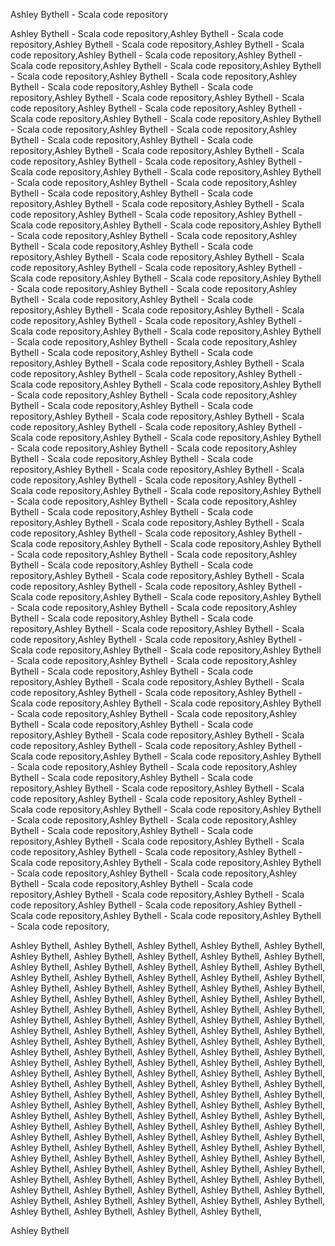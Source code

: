 Ashley Bythell - Scala code repository




























Ashley Bythell - Scala code repository,Ashley Bythell - Scala code repository,Ashley Bythell - Scala code repository,Ashley Bythell - Scala code repository,Ashley Bythell - Scala code repository,Ashley Bythell - Scala code repository,Ashley Bythell - Scala code repository,Ashley Bythell - Scala code repository,Ashley Bythell - Scala code repository,Ashley Bythell - Scala code repository,Ashley Bythell - Scala code repository,Ashley Bythell - Scala code repository,Ashley Bythell - Scala code repository,Ashley Bythell - Scala code repository,Ashley Bythell - Scala code repository,Ashley Bythell - Scala code repository,Ashley Bythell - Scala code repository,Ashley Bythell - Scala code repository,Ashley Bythell - Scala code repository,Ashley Bythell - Scala code repository,Ashley Bythell - Scala code repository,Ashley Bythell - Scala code repository,Ashley Bythell - Scala code repository,Ashley Bythell - Scala code repository,Ashley Bythell - Scala code repository,Ashley Bythell - Scala code repository,Ashley Bythell - Scala code repository,Ashley Bythell - Scala code repository,Ashley Bythell - Scala code repository,Ashley Bythell - Scala code repository,Ashley Bythell - Scala code repository,Ashley Bythell - Scala code repository,Ashley Bythell - Scala code repository,Ashley Bythell - Scala code repository,Ashley Bythell - Scala code repository,Ashley Bythell - Scala code repository,Ashley Bythell - Scala code repository,Ashley Bythell - Scala code repository,Ashley Bythell - Scala code repository,Ashley Bythell - Scala code repository,Ashley Bythell - Scala code repository,Ashley Bythell - Scala code repository,Ashley Bythell - Scala code repository,Ashley Bythell - Scala code repository,Ashley Bythell - Scala code repository,Ashley Bythell - Scala code repository,Ashley Bythell - Scala code repository,Ashley Bythell - Scala code repository,Ashley Bythell - Scala code repository,Ashley Bythell - Scala code repository,Ashley Bythell - Scala code repository,Ashley Bythell - Scala code repository,Ashley Bythell - Scala code repository,Ashley Bythell - Scala code repository,Ashley Bythell - Scala code repository,Ashley Bythell - Scala code repository,Ashley Bythell - Scala code repository,Ashley Bythell - Scala code repository,Ashley Bythell - Scala code repository,Ashley Bythell - Scala code repository,Ashley Bythell - Scala code repository,Ashley Bythell - Scala code repository,Ashley Bythell - Scala code repository,Ashley Bythell - Scala code repository,Ashley Bythell - Scala code repository,Ashley Bythell - Scala code repository,Ashley Bythell - Scala code repository,Ashley Bythell - Scala code repository,Ashley Bythell - Scala code repository,Ashley Bythell - Scala code repository,Ashley Bythell - Scala code repository,Ashley Bythell - Scala code repository,Ashley Bythell - Scala code repository,Ashley Bythell - Scala code repository,Ashley Bythell - Scala code repository,Ashley Bythell - Scala code repository,Ashley Bythell - Scala code repository,Ashley Bythell - Scala code repository,Ashley Bythell - Scala code repository,Ashley Bythell - Scala code repository,Ashley Bythell - Scala code repository,Ashley Bythell - Scala code repository,Ashley Bythell - Scala code repository,Ashley Bythell - Scala code repository,Ashley Bythell - Scala code repository,Ashley Bythell - Scala code repository,Ashley Bythell - Scala code repository,Ashley Bythell - Scala code repository,Ashley Bythell - Scala code repository,Ashley Bythell - Scala code repository,Ashley Bythell - Scala code repository,Ashley Bythell - Scala code repository,Ashley Bythell - Scala code repository,Ashley Bythell - Scala code repository,Ashley Bythell - Scala code repository,Ashley Bythell - Scala code repository,Ashley Bythell - Scala code repository,Ashley Bythell - Scala code repository,Ashley Bythell - Scala code repository,Ashley Bythell - Scala code repository,Ashley Bythell - Scala code repository,Ashley Bythell - Scala code repository,Ashley Bythell - Scala code repository,Ashley Bythell - Scala code repository,Ashley Bythell - Scala code repository,Ashley Bythell - Scala code repository,Ashley Bythell - Scala code repository,Ashley Bythell - Scala code repository,Ashley Bythell - Scala code repository,Ashley Bythell - Scala code repository,Ashley Bythell - Scala code repository,Ashley Bythell - Scala code repository,Ashley Bythell - Scala code repository,Ashley Bythell - Scala code repository,Ashley Bythell - Scala code repository,Ashley Bythell - Scala code repository,Ashley Bythell - Scala code repository,Ashley Bythell - Scala code repository,Ashley Bythell - Scala code repository,Ashley Bythell - Scala code repository,Ashley Bythell - Scala code repository,Ashley Bythell - Scala code repository,Ashley Bythell - Scala code repository,Ashley Bythell - Scala code repository,Ashley Bythell - Scala code repository,Ashley Bythell - Scala code repository,Ashley Bythell - Scala code repository,Ashley Bythell - Scala code repository,Ashley Bythell - Scala code repository,Ashley Bythell - Scala code repository,Ashley Bythell - Scala code repository,Ashley Bythell - Scala code repository,Ashley Bythell - Scala code repository,Ashley Bythell - Scala code repository,Ashley Bythell - Scala code repository,Ashley Bythell - Scala code repository,Ashley Bythell - Scala code repository,Ashley Bythell - Scala code repository,Ashley Bythell - Scala code repository,Ashley Bythell - Scala code repository,Ashley Bythell - Scala code repository,Ashley Bythell - Scala code repository,Ashley Bythell - Scala code repository,Ashley Bythell - Scala code repository,Ashley Bythell - Scala code repository,Ashley Bythell - Scala code repository,Ashley Bythell - Scala code repository,Ashley Bythell - Scala code repository,Ashley Bythell - Scala code repository,Ashley Bythell - Scala code repository,Ashley Bythell - Scala code repository,Ashley Bythell - Scala code repository,




















Ashley Bythell, 
Ashley Bythell, 
Ashley Bythell, 
Ashley Bythell, 
Ashley Bythell, 
Ashley Bythell, 
Ashley Bythell, 
Ashley Bythell, 
Ashley Bythell, 
Ashley Bythell, 
Ashley Bythell, 
Ashley Bythell, 
Ashley Bythell, 
Ashley Bythell, 
Ashley Bythell, 
Ashley Bythell, 
Ashley Bythell, 
Ashley Bythell, 
Ashley Bythell, 
Ashley Bythell, 
Ashley Bythell, 
Ashley Bythell, 
Ashley Bythell, 
Ashley Bythell, 
Ashley Bythell, 
Ashley Bythell, 
Ashley Bythell, 
Ashley Bythell, 
Ashley Bythell, 
Ashley Bythell, 
Ashley Bythell, 
Ashley Bythell, 
Ashley Bythell, 
Ashley Bythell, 
Ashley Bythell, 
Ashley Bythell, 
Ashley Bythell, 
Ashley Bythell, 
Ashley Bythell, 
Ashley Bythell, 
Ashley Bythell, 
Ashley Bythell, 
Ashley Bythell, 
Ashley Bythell, 
Ashley Bythell, 
Ashley Bythell, 
Ashley Bythell, 
Ashley Bythell, 
Ashley Bythell, 
Ashley Bythell, 
Ashley Bythell, 
Ashley Bythell, 
Ashley Bythell, 
Ashley Bythell, 
Ashley Bythell, 
Ashley Bythell, 
Ashley Bythell, 
Ashley Bythell, 
Ashley Bythell, 
Ashley Bythell, 
Ashley Bythell, 
Ashley Bythell, 
Ashley Bythell, 
Ashley Bythell, 
Ashley Bythell, 
Ashley Bythell, 
Ashley Bythell, 
Ashley Bythell, 
Ashley Bythell, 
Ashley Bythell, 
Ashley Bythell, 
Ashley Bythell, 
Ashley Bythell, 
Ashley Bythell, 
Ashley Bythell, 
Ashley Bythell, 
Ashley Bythell, 
Ashley Bythell, 
Ashley Bythell, 
Ashley Bythell, 
Ashley Bythell, 
Ashley Bythell, 
Ashley Bythell, 
Ashley Bythell, 
Ashley Bythell, 
Ashley Bythell, 
Ashley Bythell, 
Ashley Bythell, 
Ashley Bythell, 
Ashley Bythell, 
Ashley Bythell, 
Ashley Bythell, 
Ashley Bythell, 
Ashley Bythell, 
Ashley Bythell, 
Ashley Bythell, 
Ashley Bythell, 
Ashley Bythell, 
Ashley Bythell, 
Ashley Bythell, 
Ashley Bythell, 
Ashley Bythell, 
Ashley Bythell, 
Ashley Bythell, 
Ashley Bythell, 
Ashley Bythell, 
Ashley Bythell, 
Ashley Bythell, 
Ashley Bythell, 
Ashley Bythell, 
Ashley Bythell, 
Ashley Bythell, 
Ashley Bythell, 
Ashley Bythell, 
Ashley Bythell, 
Ashley Bythell, 
Ashley Bythell, 
Ashley Bythell, 
Ashley Bythell, 
Ashley Bythell, 
Ashley Bythell, 
Ashley Bythell, 
Ashley Bythell, 
Ashley Bythell, 
Ashley Bythell, 
Ashley Bythell, 
Ashley Bythell, 
Ashley Bythell, 
Ashley Bythell, 





Ashley Bythell
